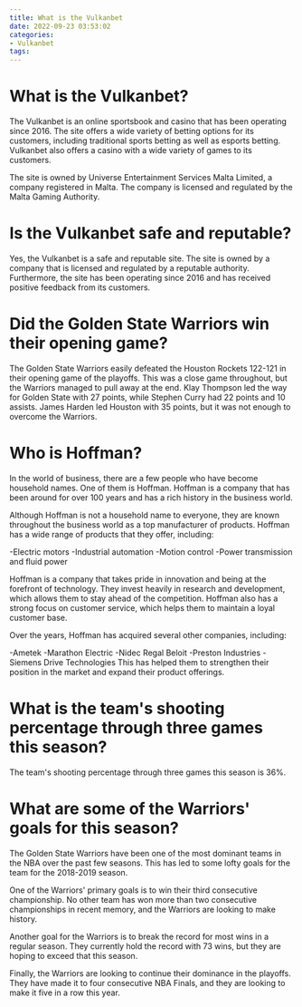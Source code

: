 ```yaml
---
title: What is the Vulkanbet
date: 2022-09-23 03:53:02
categories:
- Vulkanbet
tags:
---
```



#  What is the Vulkanbet?

The Vulkanbet is an online sportsbook and casino that has been operating since 2016. The site offers a wide variety of betting options for its customers, including traditional sports betting as well as esports betting. Vulkanbet also offers a casino with a wide variety of games to its customers.

The site is owned by Universe Entertainment Services Malta Limited, a company registered in Malta. The company is licensed and regulated by the Malta Gaming Authority.

# Is the Vulkanbet safe and reputable?

Yes, the Vulkanbet is a safe and reputable site. The site is owned by a company that is licensed and regulated by a reputable authority. Furthermore, the site has been operating since 2016 and has received positive feedback from its customers.

#  Did the Golden State Warriors win their opening game?

The Golden State Warriors easily defeated the Houston Rockets 122-121 in their opening game of the playoffs. This was a close game throughout, but the Warriors managed to pull away at the end. Klay Thompson led the way for Golden State with 27 points, while Stephen Curry had 22 points and 10 assists. James Harden led Houston with 35 points, but it was not enough to overcome the Warriors.

#  Who is Hoffman?

In the world of business, there are a few people who have become household names. One of them is Hoffman. Hoffman is a company that has been around for over 100 years and has a rich history in the business world.

Although Hoffman is not a household name to everyone, they are known throughout the business world as a top manufacturer of products. Hoffman has a wide range of products that they offer, including: 

-Electric motors
-Industrial automation
-Motion control
-Power transmission and fluid power

Hoffman is a company that takes pride in innovation and being at the forefront of technology. They invest heavily in research and development, which allows them to stay ahead of the competition. Hoffman also has a strong focus on customer service, which helps them to maintain a loyal customer base.

Over the years, Hoffman has acquired several other companies, including: 

-Ametek 
-Marathon Electric 
-Nidec Regal Beloit 
-Preston Industries 
-Siemens Drive Technologies 
This has helped them to strengthen their position in the market and expand their product offerings.

#  What is the team's shooting percentage through three games this season?

The team's shooting percentage through three games this season is 36%.

#  What are some of the Warriors' goals for this season?

The Golden State Warriors have been one of the most dominant teams in the NBA over the past few seasons. This has led to some lofty goals for the team for the 2018-2019 season.

One of the Warriors' primary goals is to win their third consecutive championship. No other team has won more than two consecutive championships in recent memory, and the Warriors are looking to make history.

Another goal for the Warriors is to break the record for most wins in a regular season. They currently hold the record with 73 wins, but they are hoping to exceed that this season.

Finally, the Warriors are looking to continue their dominance in the playoffs. They have made it to four consecutive NBA Finals, and they are looking to make it five in a row this year.